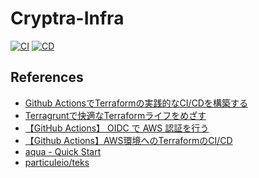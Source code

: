 # Cryptra-Infra

[![CI](https://github.com/XxxKMSxxX/Cryptra-Infra/actions/workflows/ci.yml/badge.svg)](https://github.com/XxxKMSxxX/Cryptra-Infra/actions/workflows/ci.yml)
[![CD](https://github.com/XxxKMSxxX/Cryptra-Infra/actions/workflows/cd.yml/badge.svg)](https://github.com/XxxKMSxxX/Cryptra-Infra/actions/workflows/cd.yml)

## References

- [Github ActionsでTerraformの実践的なCI/CDを構築する](https://qiita.com/tak0203753/items/7f41c38202c87aaceab4)
- [Terragruntで快適なTerraformライフをめざす](https://developers.freee.co.jp/entry/terragrunt-basics)
- [【GitHub Actions】 OIDC で AWS 認証を行う](https://zenn.dev/yn26/articles/df05547c44b379)
- [【Github Actions】AWS環境へのTerraformのCI/CD](https://zenn.dev/yn26/articles/3429b834bb0e42)
- [aqua - Quick Start](https://aquaproj.github.io/docs/tutorial)
- [particuleio/teks](https://github.com/particuleio/teks)
